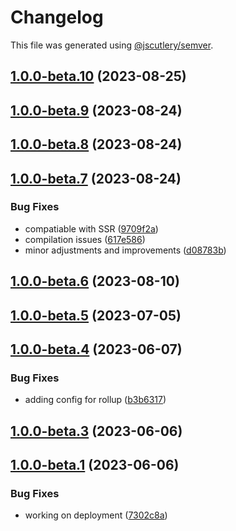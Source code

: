 # Changelog

This file was generated using [@jscutlery/semver](https://github.com/jscutlery/semver).

## [1.0.0-beta.10](https://github.com/rhinobase/design-system/compare/utils-1.0.0-beta.9...utils-1.0.0-beta.10) (2023-08-25)

## [1.0.0-beta.9](https://github.com/rhinobase/design-system/compare/utils-1.0.0-beta.8...utils-1.0.0-beta.9) (2023-08-24)

## [1.0.0-beta.8](https://github.com/rhinobase/design-system/compare/utils-1.0.0-beta.7...utils-1.0.0-beta.8) (2023-08-24)

## [1.0.0-beta.7](https://github.com/rhinobase/design-system/compare/utils-1.0.0-beta.5...utils-1.0.0-beta.7) (2023-08-24)


### Bug Fixes

* compatiable with SSR ([9709f2a](https://github.com/rhinobase/design-system/commit/9709f2af7eff32c9c2d48be373563ec93152b53c))
* compilation issues ([617e586](https://github.com/rhinobase/design-system/commit/617e5865a84d48710bc3fe580a686ee0ae1aa063))
* minor adjustments and improvements ([d08783b](https://github.com/rhinobase/design-system/commit/d08783b45b2ddde075d2ab42a48f0d69913fd0e0))

## [1.0.0-beta.6](https://github.com/rhinobase/design-system/compare/utils-1.0.0-beta.5...utils-1.0.0-beta.6) (2023-08-10)

## [1.0.0-beta.5](https://github.com/rhinobase/raftyui/compare/utils-1.0.0-beta.4...utils-1.0.0-beta.5) (2023-07-05)

## [1.0.0-beta.4](https://github.com/rhinobase/design-system/compare/utils-1.0.0-beta.3...utils-1.0.0-beta.4) (2023-06-07)


### Bug Fixes

* adding config for rollup ([b3b6317](https://github.com/rhinobase/design-system/commit/b3b63172fba4fd50f481952199a8019b9c2589e5))

## [1.0.0-beta.3](https://github.com/rhinobase/design-system/compare/utils-1.0.0-beta.2...utils-1.0.0-beta.3) (2023-06-06)

## [1.0.0-beta.1](https://github.com/rhinobase/design-system/compare/utils-1.0.0-beta.0...utils-1.0.0-beta.1) (2023-06-06)


### Bug Fixes

* working on deployment ([7302c8a](https://github.com/rhinobase/design-system/commit/7302c8a3df8e2364c42020d01f7abbfd28f6550a))
